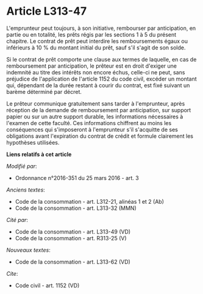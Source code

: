 # Article L313-47

L'emprunteur peut toujours, à son initiative, rembourser par  anticipation, en partie ou en totalité, les prêts régis par les
sections  1 à 5 du présent chapitre. Le contrat de prêt peut interdire les  remboursements égaux ou inférieurs à 10 % du
montant initial du prêt,  sauf s'il s'agit de son solde.

Si le contrat de prêt  comporte une clause aux termes de laquelle, en cas de remboursement par  anticipation, le prêteur est
en droit d'exiger une indemnité au titre  des intérêts non encore échus, celle-ci ne peut, sans préjudice de  l'application
de l'article 1152 du code civil, excéder un montant qui, dépendant de la durée restant à courir du contrat, est fixé suivant
un barème déterminé par décret.

Le  prêteur communique gratuitement sans tarder à l'emprunteur, après  réception de la demande de remboursement par
anticipation, sur support  papier ou sur un autre support durable, les informations nécessaires à  l'examen de cette faculté.
Ces informations chiffrent au moins les  conséquences qui s'imposeront à l'emprunteur s'il s'acquitte de ses  obligations
avant l'expiration du contrat de crédit et formule  clairement les hypothèses utilisées.

**Liens relatifs à cet article**

_Modifié par_:

  - Ordonnance n°2016-351 du 25 mars 2016 - art. 3

_Anciens textes_:

  - Code de la consommation - art. L312-21, alinéas 1 et 2  (Ab)
  - Code de la consommation - art. L313-32 (MMN)

_Cité par_:

  - Code de la consommation - art. L313-49 (VD)
  - Code de la consommation - art. R313-25 (V)

_Nouveaux textes_:

  - Code de la consommation - art. L313-62 (VD)

_Cite_:

  - Code civil - art. 1152 (VD)

